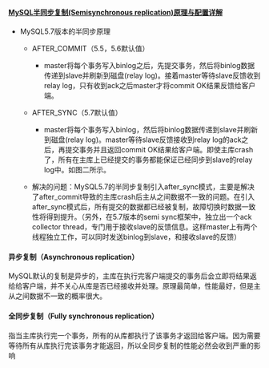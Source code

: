 #### [MySQL半同步复制(Semisynchronous replication)原理与配置详解](https://www.linuxidc.com/Linux/2018-04/151922.htm)
- MySQL5.7版本的半同步原理
  - AFTER_COMMIT（5.5，5.6默认值）
    - master将每个事务写入binlog之后，先提交事务，然后将binlog数据传递到slave并刷新到磁盘(relay log)。接着master等待slave反馈收到relay log，只有收到ack之后master才将commit OK结果反馈给客户端。

  - AFTER_SYNC（5.7默认值）
    - master将每个事务写入binlog，然后将binlog数据传递到slave并刷新到磁盘(relay log)。master等待slave反馈接收到relay log的ack之后，再提交事务并且返回commit OK结果给客户端。即使主库crash了，所有在主库上已经提交的事务都能保证已经同步到slave的relay log中。如图二所示。
  - 解决的问题：MySQL5.7的半同步复制引入after_sync模式，主要是解决了after_commit导致的主库crash后主从之间数据不一致的问题。在引入after_sync模式后，所有提交的数据都已经被复制，故障切换时数据一致性将得到提升。（另外，在5.7版本的semi sync框架中，独立出一个ack collector thread，专门用于接收slave的反馈信息。这样master上有两个线程独立工作，可以同时发送binlog到slave，和接收slave的反馈）


#### 异步复制（Asynchronous replication）
MySQL默认的复制是异步的，主库在执行完客户端提交的事务后会立即将结果返给给客户端，并不关心从库是否已经接收并处理。原理最简单，性能最好，但是主从之间数据不一致的概率很大。

#### 全同步复制（Fully synchronous replication）
指当主库执行完一个事务，所有的从库都执行了该事务才返回给客户端。因为需要等待所有从库执行完该事务才能返回，所以全同步复制的性能必然会收到严重的影响
